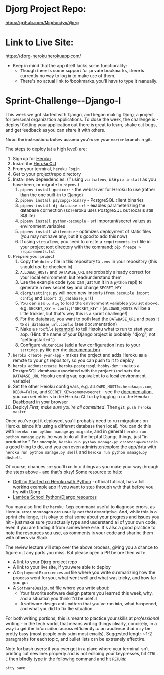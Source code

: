 # Djorg Project Repo:
https://github.com/Mephestys/djorg

# Link to Live Site:
https://djorg-heroku.herokuapp.com/

- Keep in mind that the app itself lacks some functionality:
  - Though there is some support for private bookmarks, there is currently no way to log in to make use of them.
  - There's no actual link to /bookmarks, you'll have to type it manually.

# Sprint-Challenge--Django-I

This week we got started with Django, and began making Djorg, a project for
personal organization applications. To close the week, the challenge is -
deploy! Getting your application out there is great to learn, shake out bugs,
and get feedback as you can share it with others.

Note: the instructions below assume you're on your `master` branch in git.

The steps to deploy (at a high level) are:

1. Sign up for [Heroku](https://www.heroku.com/)
2. Install the [Heroku CLI](https://devcenter.heroku.com/articles/heroku-cli)
3. From your terminal, `heroku login`
4. Get to your project/repo directory
5. Install new dependencies. (If using `virtualenv`, use `pip install` as you have been, or migrate to `pipenv`.)
    1. `pipenv install gunicorn` - the webserver for Heroku to use (rather than the one built-in to Django)
    2. `pipenv install psycopg2-binary` - PostgreSQL client binaries
    3. `pipenv install dj-database-url` - enables parameterizing the database connection (so Heroku uses PostgreSQL but local is still SQLite)
    4. `pipenv install python-decouple` - set important/secret values as environment variables
    5. `pipenv install whitenoise` - optimizes deployment of static files (you may not have any, but it's good to add this now)
    6. If using `virtualenv`, you need to create a `requirements.txt` file in your project root directory with the command: `pip freeze > requirements.txt`
6. Prepare your project
    1. Copy the `dotenv` file in this repository to `.env` in your repository (this should *not* be checked in)
    2. `ALLOWED_HOSTS` and `DATABASE_URL` are probably already correct for your local environment, but read/understand them
    3. Use the example code (you can just run it in a `python` repl) to generate a new secret key and change `SECRET_KEY`
    4. `djorg/settings.py` will need new imports (`from decouple import config` and `import dj_database_url`)
    5. You can use `config` to load the environment variables you set above, e.g. `SECRET_KEY = config('SECRET_KEY')` (`ALLOWED_HOSTS` will be a little trickier, but that's why this is a sprint challenge!)
    6. For the database, you want to both load the `DATABASE_URL` and pass it to `dj_database_url.config` (see [documentation](https://github.com/kennethreitz/dj-database-url))
    7. Make a `Procfile` ([example](https://github.com/heroku/python-getting-started/blob/master/Procfile)) to tell Heroku what to run to start your app. (Hint: the name of your Django project is probably "djorg", not "gettingstarted".)
    8. Configure `whitenoise` (add a few configuration lines to your `settings.py` file per the [documentation](http://whitenoise.evans.io/en/stable/))
7. `heroku create your-app` - makes the project and adds Heroku as a remote to your git repository so you can push to it to deploy
8. `heroku addons:create heroku-postgresql:hobby-dev` - makes a PostgreSQL database associated with the project (and sets the `DATABASE_URL` Heroku config var, equivalent to a local environment variable)
9. Set the other Heroku config vars, e.g. `ALLOWED_HOSTS=.herokuapp.com`, `DEBUG=False`, and `SECRET_KEY=somenewsecret` - see the [documentation](https://devcenter.heroku.com/articles/config-vars), you can set either via the Heroku CLI or by logging in to the Heroku Dashboard in your browser
10. Deploy! _First, make sure you're all committed_. Then `git push heroku master`

Once you've got it deployed, you'll probably need to run migrations on Heroku
(since it's using a different database then local). You can do this with
`heroku run python manage.py migrate`, and in general
`heroku run python manage.py` is the way to do all the helpful Django things,
just "in production." For example, `heroku run python manage.py createsuperuser`
is a good thing to do, and you can even administer/explore the app/data with
`heroku run python manage.py shell` and `heroku run python manage.py dbshell`.

Of course, chances are you'll run into things as you make your way through the
steps above - and that's okay! Some resource to help:

- [Getting Started on Heroku with Python](https://devcenter.heroku.com/articles/getting-started-with-python#introduction) - official tutorial, has a full working example app if you want to step through with that before you try with Djorg
- [Lambda School Python/Django resources](https://github.com/LambdaSchool/Getting-Started/blob/master/PythonDjango.md)

You may also find the `heroku logs` command useful to diagnose errors, as Heroku
error messages are usually not that descriptive. And, while this is a sprint
challenge, it is okay to chat some about your progress and issues you hit - just
make sure you actually type and understand all of your own code, even if you are
finding it from somewhere else. It's also a good practice to note the resources
you use, as comments in your code and sharing them with others via Slack.

The review lecture will step over the above process, giving you a chance to
figure out any parts you miss. But please open a PR before then with:

- A link to your Djorg project repo
- A link to your live site, if you were able to deploy
- A `DeploymentExperiences.md` file where you write summarizing how the process went for you, what went well and what was tricky, and how far you got
- A `SoftwareDesign.md` file where you write about:
    - Your favorite software design pattern you learned this week, why, and a situation you think it'd be useful
    - A software design anti-pattern that you've run into, what happened, and what you did to fix the situation

For both writing portions, this is meant to practice your skills at
*professional* writing - in the tech world, that means writing things clearly,
concisely, in a way to get the information across efficiently to an audience
that may be pretty busy (most people only skim most emails). Suggested length
~1-2 paragraphs for each topic, and bullet lists can be extremely effective.

Note for bash users: if you ever get in a place where your terminal isn't
printing out newlines properly and is not echoing your keypresses, hit `CTRL-C`
then blindly type in the following command and hit `RETURN`:

```
stty sane
```